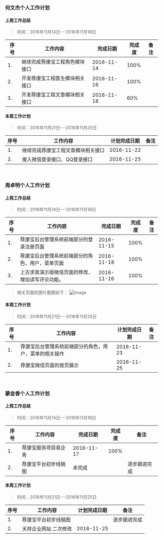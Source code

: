 

### 何文杰个人工作计划

#### 上周工作总结

> 时间：2016年11月14日---2016年11月18日

<table>
    <thead>
          <tr>
              <th>序号</th>
              <th>工作内容</th>
              <th>完成日期</th>
              <th>完成度</th>
              <th>备注</th>
          </tr>
    </thead>
    <tbody>
          <tr>
              <td>1.</td>
              <td>继续完成荐康宝工程角色模块接口</td>
              <td>2016-11-14</td>
              <td>100%</td>
              <td></td>
          </tr>
          <tr>
              <td>2.</td>
              <td>开发荐康宝工程医生模块相关接口</td>
              <td>2016-11-16</td>
              <td>100%</td>
              <td></td>
          </tr>
          <tr>
                <td>3.</td>
                <td>开发荐康宝工程文章模块相关接口</td>
                <td>2016-11-18</td>
                <td>60%</td>
                <td></td>
            </tr>
  </tbody>
</table>

#### 本周工作计划

> 时间：2016年11月21日---2016年11月25日

<table>
    <thead>
          <tr>
              <th>序号</th>
              <th>工作内容</th>
              <th>计划完成日期</th>
              <th>备注</th>
          </tr>
    </thead>
    <tbody>
          <tr>
              <td>1.</td>
              <td>继续完成荐康宝工程文章模块相关接口</td>
              <td>2016-11-22</td>
              <td></td>
          </tr>
          <tr>
              <td>2.</td>
              <td>接入微信登录接口、QQ登录接口</td>
              <td>2016-11-25</td>
              <td></td>
          </tr>
  </tbody>
</table>

<br>

### 周卓明个人工作计划

#### 上周工作总结

> 时间：2016年11月14日---2016年11月18日

<table>
    <thead>
          <tr>
              <th>序号</th>
              <th>工作内容</th>
              <th>完成日期</th>
              <th>完成度</th>
              <th>备注</th>
          </tr>
    </thead>
    <tbody>
          <tr>
              <td>1.</td>
              <td>荐康宝后台管理系统前端部分的登录注册页面</td>
              <td>2016-11-15</td>
              <td>100%</td>
              <td></td>
          </tr>
          <tr>
                <td>2.</td>
                <td>荐康宝后台管理系统前端部分的角色，用户，菜单页面</td>
                <td>2016-11-18</td>
                <td>100%</td>
                <td></td>
           </tr>
          <tr>
              <td>3.</td>
              <td>上古求真演示版微信页面的修改，增加读写评论功能。</td>
              <td>2016-11-16</td>
              <td>100%</td>
              <td></td>
          </tr>
  </tbody>
</table>

> 相关页面的图片截图如下：
![image](https://github.com/zzm1988/jkb/images/raw/master/1.jpg)



#### 本周工作计划

> 时间：2016年11月21日---2016年11月25日

<table>
    <thead>
          <tr>
              <th>序号</th>
              <th>工作内容</th>
              <th>计划完成日期</th>
              <th>备注</th>
          </tr>
    </thead>
    <tbody>
          <tr>
              <td>1.</td>
              <td>荐康宝后台管理系统前端部分的角色，用户，菜单的相关操作</td>
              <td>2016-11-23</td>
              <td></td>
          </tr>
          <tr>
              <td>2.</td>
              <td>荐康宝微信页面的首页展示</td>
              <td>2016-11-25</td>
              <td></td>
          </tr>
  </tbody>
</table>

<br>

### 蒙金香个人工作计划

#### 上周工作总结

> 时间：2016年11月14日---2016年11月18日

<table>
    <thead>
          <tr>
              <th>序号</th>
              <th>工作内容</th>
              <th>完成日期</th>
              <th>完成度</th>
              <th>备注</th>
          </tr>
    </thead>
    <tbody>
          <tr>
              <td>1.</td>
              <td>荐康宝服务项目易企秀</td>
              <td>2016-11-17</td>
              <td>100%</td>
              <td></td>
          </tr>
          <tr>
              <td>2.</td>
              <td>荐康宝平台初步线稿图</td>
              <td>未完成</td>
              <td></td>
              <td>逐步跟进完成</td>
          </tr>
  </tbody>
</table>

#### 本周工作计划

> 时间：2016年11月21日---2016年11月25日

<table>
    <thead>
          <tr>
              <th>序号</th>
              <th>工作内容</th>
              <th>计划完成日期</th>
              <th>备注</th>
          </tr>
    </thead>
    <tbody>
          <tr>
              <td>1.</td>
              <td>荐康宝平台初步线稿图</td>
              <td></td>
              <td>逐步跟进完成</td>
          </tr>
          <tr>
              <td>2.</td>
              <td>天祥企业网站 二次修改</td>
              <td>2016-11-25</td>
              <td></td>
          </tr>
  </tbody>
</table>



